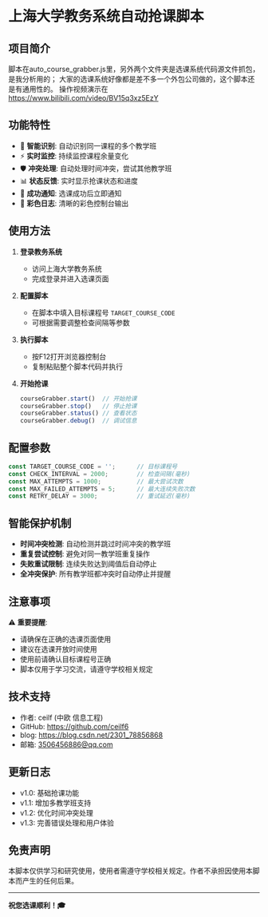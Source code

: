 # 上海大学教务系统自动抢课脚本

## 项目简介

脚本在auto_course_grabber.js里，另外两个文件夹是选课系统代码源文件抓包，是我分析用的；
大家的选课系统好像都是差不多一个外包公司做的，这个脚本还是有通用性的。
操作视频演示在 https://www.bilibili.com/video/BV15q3xz5EzY

## 功能特性

- 🎯 **智能识别**: 自动识别同一课程的多个教学班
- ⚡ **实时监控**: 持续监控课程余量变化
- 🛡️ **冲突处理**: 自动处理时间冲突，尝试其他教学班
- 📊 **状态反馈**: 实时显示抢课状态和进度
- 🔔 **成功通知**: 选课成功后立即通知
- 🎨 **彩色日志**: 清晰的彩色控制台输出

## 使用方法

1. **登录教务系统**
   - 访问上海大学教务系统
   - 完成登录并进入选课页面

2. **配置脚本**
   - 在脚本中填入目标课程号 `TARGET_COURSE_CODE`
   - 可根据需要调整检查间隔等参数

3. **执行脚本**
   - 按F12打开浏览器控制台
   - 复制粘贴整个脚本代码并执行

4. **开始抢课**
   ```javascript
   courseGrabber.start()  // 开始抢课
   courseGrabber.stop()   // 停止抢课
   courseGrabber.status() // 查看状态
   courseGrabber.debug()  // 调试信息
   ```

## 配置参数

```javascript
const TARGET_COURSE_CODE = '';      // 目标课程号
const CHECK_INTERVAL = 2000;        // 检查间隔(毫秒)
const MAX_ATTEMPTS = 1000;          // 最大尝试次数
const MAX_FAILED_ATTEMPTS = 5;      // 最大连续失败次数
const RETRY_DELAY = 3000;           // 重试延迟(毫秒)
```

## 智能保护机制

- **时间冲突检测**: 自动检测并跳过时间冲突的教学班
- **重复尝试控制**: 避免对同一教学班重复操作
- **失败重试限制**: 连续失败达到阈值后自动停止
- **全冲突保护**: 所有教学班都冲突时自动停止并提醒

## 注意事项

⚠️ **重要提醒**:
- 请确保在正确的选课页面使用
- 建议在选课开放时间使用
- 使用前请确认目标课程号正确
- 脚本仅用于学习交流，请遵守学校相关规定

## 技术支持

- 作者: ceilf (中欧 信息工程)
- GitHub: https://github.com/ceilf6
- blog: https://blog.csdn.net/2301_78856868
- 邮箱: 3506456886@qq.com

## 更新日志

- v1.0: 基础抢课功能
- v1.1: 增加多教学班支持
- v1.2: 优化时间冲突处理
- v1.3: 完善错误处理和用户体验

## 免责声明

本脚本仅供学习和研究使用，使用者需遵守学校相关规定。作者不承担因使用本脚本而产生的任何后果。

---

**祝您选课顺利！🎓**

